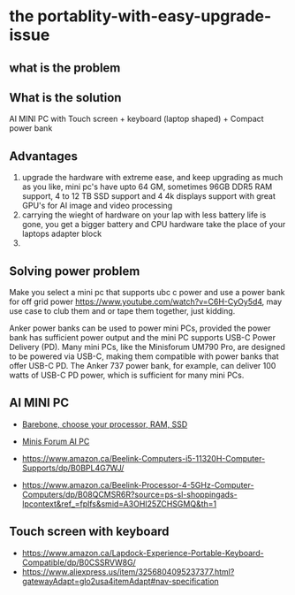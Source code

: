 # the portablity-with-easy-upgrade-issue

## what is the problem 


## What is the solution

 AI MINI PC with Touch screen + keyboard (laptop shaped) + Compact power bank

## Advantages

1. upgrade the hardware with extreme ease, and keep upgrading as much as you like, mini pc's have upto 64 GM, sometimes 96GB DDR5 RAM support, 4 to 12 TB SSD support and 4 4k displays support with great GPU's for AI image and video processing
2. carrying the wieght of hardware on your lap with less battery life is gone, you get a bigger battery and CPU hardware take the place of your laptops adapter block
3. 

## Solving power problem 

Make you select a mini pc that supports ubc c power and use a power bank for off grid power https://www.youtube.com/watch?v=C6H-CyOy5d4, may use case to club them and or tape them together, just kidding.

Anker power banks can be used to power mini PCs, provided the power bank has sufficient power output and the mini PC supports USB-C Power Delivery (PD). Many mini PCs, like the Minisforum UM790 Pro, are designed to be powered via USB-C, making them compatible with power banks that offer USB-C PD. The Anker 737 power bank, for example, can deliver 100 watts of USB-C PD power, which is sufficient for many mini PCs. 


## AI MINI PC
- [Barebone, choose your processor, RAM, SSD](https://store.minisforum.com/en-ca/products/minisforum-ai-x1?variant=46484012761333&country=CA&currency=CAD&utm_medium=product_sync&utm_source=google&utm_content=sag_organic&utm_campaign=sag_organic&srsltid=AfmBOorBQvC1kklx2mVLR1WHbYoEZJ5itntOTQtba_u7zzPg1UHKdrCI0jU)
- [Minis Forum AI PC](https://store.minisforum.com/en-ca/products/minisforum-ai-x1?variant=46484012826869&country=CA&currency=CAD&utm_medium=product_sync&utm_source=google&utm_content=sag_organic&utm_campaign=sag_organic&srsltid=AfmBOorBQvC1kklx2mVLR1WHbYoEZJ5itntOTQtba_u7zzPg1UHKdrCI0jU)

- https://www.amazon.ca/Beelink-Computers-i5-11320H-Computer-Supports/dp/B0BPL4G7WJ/

- https://www.amazon.ca/Beelink-Processor-4-5GHz-Computer-Computers/dp/B08QCMSR6R?source=ps-sl-shoppingads-lpcontext&ref_=fplfs&smid=A3OHI25ZCHSGMQ&th=1

## Touch screen with keyboard

- https://www.amazon.ca/Lapdock-Experience-Portable-Keyboard-Compatible/dp/B0CSSRVW8G/
- https://www.aliexpress.us/item/3256804095237377.html?gatewayAdapt=glo2usa4itemAdapt#nav-specification
